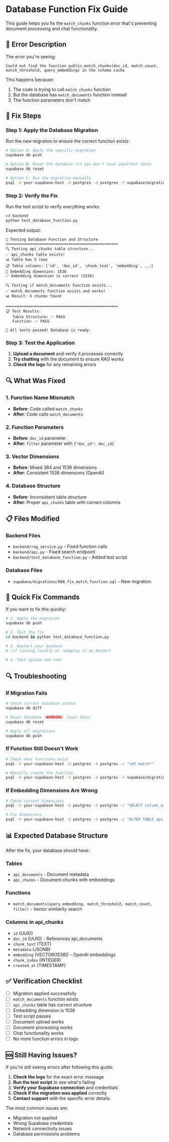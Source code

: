 # Database Function Fix Guide

This guide helps you fix the `match_chunks` function error that's preventing document processing and chat functionality.

## 🚨 Error Description

The error you're seeing:
```
Could not find the function public.match_chunks(doc_id, match_count, match_threshold, query_embedding) in the schema cache
```

This happens because:
1. The code is trying to call `match_chunks` function
2. But the database has `match_documents` function instead
3. The function parameters don't match

## 🔧 Fix Steps

### Step 1: Apply the Database Migration

Run the new migration to ensure the correct function exists:

```bash
# Option A: Apply the specific migration
supabase db push

# Option B: Reset the database (if you don't have important data)
supabase db reset

# Option C: Run the migration manually
psql -h your-supabase-host -U postgres -d postgres -f supabase/migrations/008_fix_match_function.sql
```

### Step 2: Verify the Fix

Run the test script to verify everything works:

```bash
cd backend
python test_database_function.py
```

Expected output:
```
🧪 Testing Database Function and Structure
==================================================
🔍 Testing api_chunks table structure...
✅ api_chunks table exists!
📊 Table has X rows
📋 Table columns: ['id', 'doc_id', 'chunk_text', 'embedding', ...]
🔢 Embedding dimension: 1536
✅ Embedding dimension is correct (1536)

🔍 Testing if match_documents function exists...
✅ match_documents function exists and works!
📊 Result: X chunks found

==================================================
📋 Test Results:
   Table Structure: ✅ PASS
   Function: ✅ PASS

🎉 All tests passed! Database is ready.
```

### Step 3: Test the Application

1. **Upload a document** and verify it processes correctly
2. **Try chatting** with the document to ensure RAG works
3. **Check the logs** for any remaining errors

## 🔍 What Was Fixed

### 1. Function Name Mismatch
- **Before**: Code called `match_chunks`
- **After**: Code calls `match_documents`

### 2. Function Parameters
- **Before**: `doc_id` parameter
- **After**: `filter` parameter with `{"doc_id": doc_id}`

### 3. Vector Dimensions
- **Before**: Mixed 384 and 1536 dimensions
- **After**: Consistent 1536 dimensions (OpenAI)

### 4. Database Structure
- **Before**: Inconsistent table structure
- **After**: Proper `api_chunks` table with correct columns

## 📋 Files Modified

### Backend Files
- `backend/rag_service.py` - Fixed function calls
- `backend/api.py` - Fixed search endpoint
- `backend/test_database_function.py` - Added test script

### Database Files
- `supabase/migrations/008_fix_match_function.sql` - New migration

## 🚀 Quick Fix Commands

If you want to fix this quickly:

```bash
# 1. Apply the migration
supabase db push

# 2. Test the fix
cd backend && python test_database_function.py

# 3. Restart your backend
# (if running locally or redeploy if on Render)

# 4. Test upload and chat
```

## 🔍 Troubleshooting

### If Migration Fails

```bash
# Check current database status
supabase db diff

# Reset database (WARNING: loses data)
supabase db reset

# Apply all migrations
supabase db push
```

### If Function Still Doesn't Work

```bash
# Check what functions exist
psql -h your-supabase-host -U postgres -d postgres -c "\df match*"

# Manually create the function
psql -h your-supabase-host -U postgres -d postgres -f supabase/migrations/008_fix_match_function.sql
```

### If Embedding Dimensions Are Wrong

```bash
# Check current dimensions
psql -h your-supabase-host -U postgres -d postgres -c "SELECT column_name, data_type FROM information_schema.columns WHERE table_name = 'api_chunks' AND column_name = 'embedding';"

# Fix dimensions
psql -h your-supabase-host -U postgres -d postgres -c "ALTER TABLE api_chunks ALTER COLUMN embedding TYPE VECTOR(1536);"
```

## 📊 Expected Database Structure

After the fix, your database should have:

### Tables
- `api_documents` - Document metadata
- `api_chunks` - Document chunks with embeddings

### Functions
- `match_documents(query_embedding, match_threshold, match_count, filter)` - Vector similarity search

### Columns in api_chunks
- `id` (UUID)
- `doc_id` (UUID) - References api_documents
- `chunk_text` (TEXT)
- `metadata` (JSONB)
- `embedding` (VECTOR(1536)) - OpenAI embeddings
- `chunk_index` (INTEGER)
- `created_at` (TIMESTAMP)

## ✅ Verification Checklist

- [ ] Migration applied successfully
- [ ] `match_documents` function exists
- [ ] `api_chunks` table has correct structure
- [ ] Embedding dimension is 1536
- [ ] Test script passes
- [ ] Document upload works
- [ ] Document processing works
- [ ] Chat functionality works
- [ ] No more function errors in logs

## 🆘 Still Having Issues?

If you're still seeing errors after following this guide:

1. **Check the logs** for the exact error message
2. **Run the test script** to see what's failing
3. **Verify your Supabase connection** and credentials
4. **Check if the migration was applied** correctly
5. **Contact support** with the specific error details

The most common issues are:
- Migration not applied
- Wrong Supabase credentials
- Network connectivity issues
- Database permissions problems 
